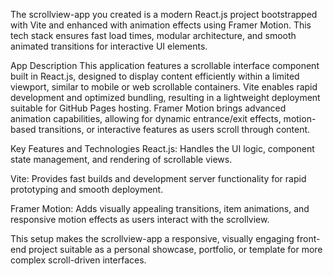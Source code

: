 The scrollview-app you created is a modern React.js project bootstrapped with Vite and enhanced with animation effects using Framer Motion. This tech stack ensures fast load times, modular architecture, and smooth animated transitions for interactive UI elements.​

App Description
This application features a scrollable interface component built in React.js, designed to display content efficiently within a limited viewport, similar to mobile or web scrollable containers. Vite enables rapid development and optimized bundling, resulting in a lightweight deployment suitable for GitHub Pages hosting. Framer Motion brings advanced animation capabilities, allowing for dynamic entrance/exit effects, motion-based transitions, or interactive features as users scroll through content.​

Key Features and Technologies
React.js: Handles the UI logic, component state management, and rendering of scrollable views.​

Vite: Provides fast builds and development server functionality for rapid prototyping and smooth deployment.​

Framer Motion: Adds visually appealing transitions, item animations, and responsive motion effects as users interact with the scrollview.​

This setup makes the scrollview-app a responsive, visually engaging front-end project suitable as a personal showcase, portfolio, or template for more complex scroll-driven interfaces.
